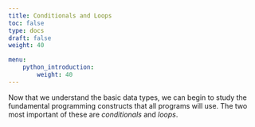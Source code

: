 ```yaml
---
title: Conditionals and Loops 
toc: false
type: docs
draft: false
weight: 40

menu:
    python_introduction:
        weight: 40
---
```


Now that we understand the basic data types, we can begin to study the fundamental programming constructs that all programs will use.  The two most important of these are _conditionals_ and _loops_.

